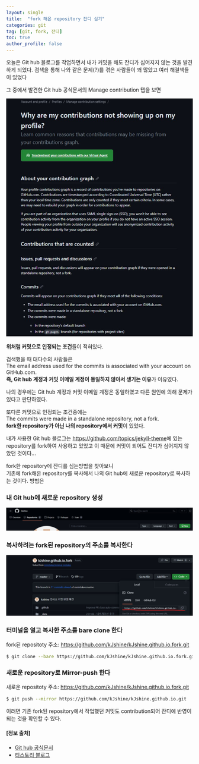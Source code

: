 ```yaml
---
layout: single
title:  "fork 해온 repository 잔디 심기"
categories: git
tag: [git, fork, 잔디]
toc: true
author_profile: false
---
```


오늘은 Git hub 블로그를 작업하면서 내가 커밋을 해도 잔디가 심어지지 않는 것을 발견하게 되었다.
검색을 통해 나와 같은 문제(?)를 겪은 사람들이 꽤 많았고 여러 해결책들이 있었다

그 중에서 발견한 Git hub 공식문서의 Manage contribution 탭을 보면

![2023-11-08_001](/assets/images/2023-11-08-duplicate_repository/2023-11-08_001.jpg)

**위처럼 커밋으로 인정되는 조건**들이 적혀있다.

검색했을 때 대다수의 사람들은   
The email address used for the commits is associated with your account on GitHub.com.   
**즉, Git hub 계정과 커밋 이메일 계정이 동일하지 않아서 생기는 이유**가 이유였다.

나의 경우에는 Git hub 계정과 커밋 이메일 계정은 동일하였고 다른 원인에 의해 문제가 있다고 판단하였다.   

또다른 커밋으로 인정되는 조건중에는   
The commits were made in a standalone repository, not a fork.   
**fork한 repository가 아닌 나의 repository에서 커밋**이 있었다.

내가 사용한 Git hub 블로그는 <a href="https://github.com/topics/jekyll-theme">https://github.com/topics/jekyll-theme</a>에 있는 repository를 fork하여 사용하고 있었고 이 때문에 커밋이 되어도 잔디가 심어지지 않았던 것이다...   

fork한 repository에 잔디를 심는방법을 찾아보니   
기존에 fork해온 repository를 복사해서 나의 Git hub에 새로운 repository로 복사하는 것이다. 방법은

### 내 Git hub에 새로운 repository 생성

![2023-11-08_002](/assets/images/2023-11-08-duplicate_repository/2023-11-08_002.jpg)

### 복사하려는 fork된 repository의 주소를 복사한다

![2023-11-08_003](/assets/images/2023-11-08-duplicate_repository/2023-11-08_003.jpg)

### 터미널을 열고 복사한 주소를 bare clone 한다
fork된 repositoty 주소: https://github.com/kJshine/kJshine.github.io.fork.git
```bash
$ git clone --bare https://github.com/kJshine/kJshine.github.io.fork.git
```

### 새로운 repository로 Mirror-push 한다
새로운 repositoty 주소: https://github.com/kJshine/kJshine.github.io.fork.git
```bash
$ git push --mirror https://github.com/kJshine/kJshine.github.io.git
```

이러면 기존 fork된 repository에서 작업했던 커밋도 contribution되어 잔디에 반영이 되는 것을 확인할 수 있다.

<div class="notice--success">
<h4>[정보 출처]</h4>
<ul>
    <li><a href="https://docs.github.com/en/account-and-profile/setting-up-and-managing-your-github-profile/managing-contribution-settings-on-your-profile/why-are-my-contributions-not-showing-up-on-my-profile">Git hub 공식문서</a></li>
    <li><a href="https://soranhan.tistory.com/11">티스토리 블로그</a></li>
</ul>
</div>

<!-- **[정보 출처]** [Git hub 공식문서](https://docs.github.com/en/account-and-profile/setting-up-and-managing-your-github-profile/managing-contribution-settings-on-your-profile/why-are-my-contributions-not-showing-up-on-my-profile)
{: .notice--info} -->